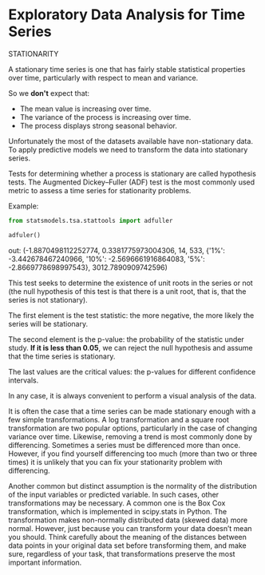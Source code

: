 # Exploratory Data Analysis for Time Series

STATIONARITY

A stationary time series is one that has fairly stable statistical properties over time, particularly with respect to mean and variance.

So we **don't** expect that:
  - The mean value is increasing over time.
  - The variance of the process is increasing over time.
  - The process displays strong seasonal behavior.

Unfortunately the most of the datasets available have non-stationary data. To apply predictive models we need to transform the data into stationary series.

Tests for determining whether a process is stationary are called hypothesis tests. The Augmented Dickey–Fuller (ADF) test is the most commonly used metric to assess a time series for stationarity problems. 

Example:
```python
from statsmodels.tsa.stattools import adfuller

adfuler()
```
out:
(-1.8870498112252774,
 0.3381775973004306,
 14,
 533,
 {'1%': -3.442678467240966,
  '10%': -2.5696661916864083,
  '5%': -2.8669778698997543},
 3012.7890909742596)

This test seeks to determine the existence of unit roots in the series or not (the null hypothesis of this test is that there is a unit root, that is, that the series is not stationary).

The first element is the test statistic: the more negative, the more likely the series will be stationary.

The second element is the p-value: the probability of the statistic under study. **If it is less than 0.05**, we can reject the null hypothesis and assume that the time series is stationary.

The last values are the critical values: the p-values for different confidence intervals.

In any case, it is always convenient to perform a visual analysis of the data.

It is often the case that a time series can be made stationary enough with a few simple transformations. A log transformation and a square root transformation are two popular options, particularly in the case of changing variance over time. Likewise, removing a trend is most commonly done by differencing. Sometimes a series must be differenced more than once. However, if you find yourself differencing too much (more than two or three times) it is unlikely that you can fix your stationarity problem with differencing.

Another common but distinct assumption is the normality of the distribution of the input variables or predicted variable. In such cases, other transformations may be necessary. A common one is the Box Cox transformation, which is implemented in scipy.stats in Python. The transformation makes non-normally distributed data (skewed data) more normal. However, just because you can transform your data doesn’t mean you should. Think carefully about the meaning of the distances between data points in your original data set before transforming them, and make sure, regardless of your task, that transformations preserve the most important information.
